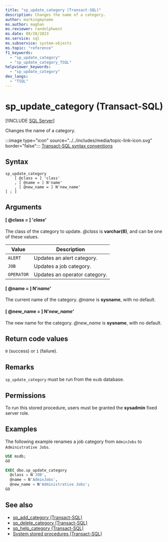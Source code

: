 ```yaml
---
title: "sp_update_category (Transact-SQL)"
description: Changes the name of a category.
author: markingmyname
ms.author: maghan
ms.reviewer: randolphwest
ms.date: 08/28/2023
ms.service: sql
ms.subservice: system-objects
ms.topic: "reference"
f1_keywords:
  - "sp_update_category"
  - "sp_update_category_TSQL"
helpviewer_keywords:
  - "sp_update_category"
dev_langs:
  - "TSQL"
---
```

# sp_update_category (Transact-SQL)

[!INCLUDE [SQL Server](../../includes/applies-to-version/sqlserver.md)]

Changes the name of a category.

:::image type="icon" source="../../includes/media/topic-link-icon.svg" border="false"::: [Transact-SQL syntax conventions](../../t-sql/language-elements/transact-sql-syntax-conventions-transact-sql.md)

## Syntax

```syntaxsql
sp_update_category
    [ @class = ] 'class'
    , [ @name = ] N'name'
    , [ @new_name = ] N'new_name'
[ ; ]
```

## Arguments

#### [ @class = ] '*class*'

The class of the category to update. *@class* is **varchar(8)**, and can be one of these values.

| Value | Description |
| --- | --- |
| `ALERT` | Updates an alert category. |
| `JOB` | Updates a job category. |
| `OPERATOR` | Updates an operator category. |

#### [ @name = ] N'*name*'

The current name of the category. *@name* is **sysname**, with no default.

#### [ @new_name = ] N'*new_name*'

The new name for the category. *@new_name* is **sysname**, with no default.

## Return code values

`0` (success) or `1` (failure).

## Remarks

`sp_update_category` must be run from the `msdb` database.

## Permissions

To run this stored procedure, users must be granted the **sysadmin** fixed server role.

## Examples

The following example renames a job category from `AdminJobs` to `Administrative Jobs`.

```sql
USE msdb;
GO

EXEC dbo.sp_update_category
  @class = N'JOB',
  @name = N'AdminJobs',
  @new_name = N'Administrative Jobs';
GO
```

## See also

- [sp_add_category (Transact-SQL)](sp-add-category-transact-sql.md)
- [sp_delete_category (Transact-SQL)](sp-delete-category-transact-sql.md)
- [sp_help_category (Transact-SQL)](sp-help-category-transact-sql.md)
- [System stored procedures (Transact-SQL)](system-stored-procedures-transact-sql.md)
